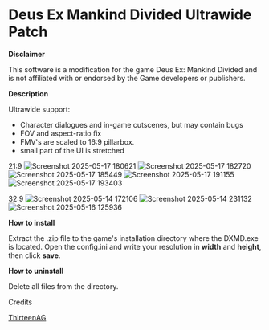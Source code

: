 # Deus Ex Mankind Divided Ultrawide Patch

**Disclaimer**

This software is a modification for the game Deus Ex: Mankind Divided and is not affiliated with or endorsed by the Game developers or publishers.

**Description**

Ultrawide support:

- Character dialogues and in-game cutscenes, but may contain bugs
- FOV and aspect-ratio fix
- FMV's are scaled to 16:9 pillarbox.
- small part of the UI is stretched

21:9 
![Screenshot 2025-05-17 180621](https://github.com/user-attachments/assets/7f952159-51ca-4700-addc-fc55867bdc52)
![Screenshot 2025-05-17 182720](https://github.com/user-attachments/assets/9110ab12-452f-465d-a574-e7a9de48f2e4)
![Screenshot 2025-05-17 185449](https://github.com/user-attachments/assets/7dbb6c0a-25b9-41f7-8638-e52722584710)
![Screenshot 2025-05-17 191155](https://github.com/user-attachments/assets/60a7c85f-6318-4f07-9212-318b9eb6c8ab)
![Screenshot 2025-05-17 193403](https://github.com/user-attachments/assets/ad84300d-37b7-4ee6-8119-a354c1997349)

32:9 
![Screenshot 2025-05-14 172106](https://github.com/user-attachments/assets/4a4d0edd-8e79-48c0-9e05-8c6625f954c7)
![Screenshot 2025-05-14 231132](https://github.com/user-attachments/assets/802eee42-ec71-40ee-b2b5-dc6e594edfe1)
![Screenshot 2025-05-16 125936](https://github.com/user-attachments/assets/ec038deb-e607-48d5-a41d-8eedaf5e2ed4)

**How to install**

Extract the .zip file to the game's installation directory where the DXMD.exe is located. Open the config.ini and write your resolution in **width** and **height**, then click **save**.

**How to uninstall**

Delete all files from the directory.

Credits 

[ThirteenAG](https://github.com/ThirteenAG)
